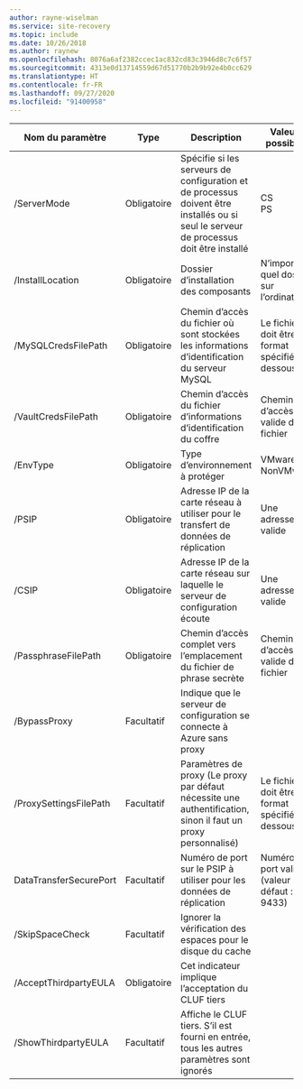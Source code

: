 ```yaml
---
author: rayne-wiselman
ms.service: site-recovery
ms.topic: include
ms.date: 10/26/2018
ms.author: raynew
ms.openlocfilehash: 8076a6af2382ccec1ac832cd83c3946d8c7c6f57
ms.sourcegitcommit: 4313e0d13714559d67d51770b2b9b92e4b0cc629
ms.translationtype: HT
ms.contentlocale: fr-FR
ms.lasthandoff: 09/27/2020
ms.locfileid: "91400958"
---
```

|Nom du paramètre| Type | Description| Valeurs possibles|
|-|-|-|-|
| /ServerMode|Obligatoire|Spécifie si les serveurs de configuration et de processus doivent être installés ou si seul le serveur de processus doit être installé|CS<br>PS|
|/InstallLocation|Obligatoire|Dossier d’installation des composants| N’importe quel dossier sur l’ordinateur|
|/MySQLCredsFilePath|Obligatoire|Chemin d’accès du fichier où sont stockées les informations d’identification du serveur MySQL|Le fichier doit être au format spécifié ci-dessous|
|/VaultCredsFilePath|Obligatoire|Chemin d’accès du fichier d’informations d’identification du coffre|Chemin d’accès valide du fichier|
|/EnvType|Obligatoire|Type d’environnement à protéger |VMware<br>NonVMware|
|/PSIP|Obligatoire|Adresse IP de la carte réseau à utiliser pour le transfert de données de réplication| Une adresse IP valide|
|/CSIP|Obligatoire|Adresse IP de la carte réseau sur laquelle le serveur de configuration écoute| Une adresse IP valide|
|/PassphraseFilePath|Obligatoire|Chemin d’accès complet vers l’emplacement du fichier de phrase secrète|Chemin d’accès valide du fichier|
|/BypassProxy|Facultatif|Indique que le serveur de configuration se connecte à Azure sans proxy||
|/ProxySettingsFilePath|Facultatif|Paramètres de proxy (Le proxy par défaut nécessite une authentification, sinon il faut un proxy personnalisé)|Le fichier doit être au format spécifié ci-dessous|
|DataTransferSecurePort|Facultatif|Numéro de port sur le PSIP à utiliser pour les données de réplication| Numéro de port valide (valeur par défaut : 9433)|
|/SkipSpaceCheck|Facultatif|Ignorer la vérification des espaces pour le disque du cache| |
|/AcceptThirdpartyEULA|Obligatoire|Cet indicateur implique l’acceptation du CLUF tiers| |
|/ShowThirdpartyEULA|Facultatif|Affiche le CLUF tiers. S’il est fourni en entrée, tous les autres paramètres sont ignorés| |
